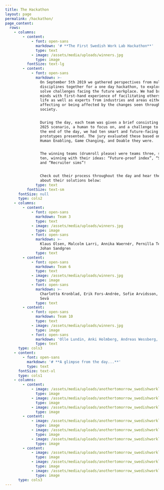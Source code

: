 ```yaml
---
title: The Hackathon
layout: page
permalink: /hackathon/
page_content:
  rows:
    - columns:
        - content:
            - font: open-sans
              markdown: '# **The First Swedish Work Lab Hackathon**'
              type: text
            - image: /assets/media/uploads/winners.jpg
              type: image
          fontSize: text-lg
        - content:
            - font: open-sans
              markdown: >-
                On September 5th 2019 we gathered perspectives from multiple
                disciplines together for a one day hackathon, to explore and
                solve challenges facing the future workplace. We had bright
                minds with first-hand experience of facilitating others' work
                life as well as experts from industries and areas either
                affecting or being affected by the changes seen throughout
                society.


                During the day, each team was given a brief consisting of a year
                2025 scenario, a human to focus on, and a challenge to solve. At
                the end of the day, we had ten smart and future-facing
                prototypes presented. The jury evaluated these based on how
                Human Enabling, Game Changing, and Doable they were. 


                The winning teams (drumroll please) were teams three, six, and
                ten, winning with their ideas: “Future-proof index”, “Swop-in”,
                and “Recruiter sims”! 


                Check out their process throughout the day and hear them talk
                about their solutions below:
              type: text
          fontSize: text-sm
      fontSize: null
      type: cols2
    - columns:
        - content:
            - font: open-sans
              markdown: Team 3
              type: text
            - image: /assets/media/uploads/winners.jpg
              type: image
            - font: open-sans
              markdown: >-
                Klaus Olsen, Malcolm Larri, Annika Waernér, Pernilla Tellefors,
                Johan Sandgren
              type: text
        - content:
            - font: open-sans
              markdown: Team 6
              type: text
            - image: /assets/media/uploads/winners.jpg
              type: image
            - font: open-sans
              markdown: >-
                Charlotta Kronblad, Erik Fors-Andrée, Sofie Arvidsson, Carolina
                Sevä
              type: text
        - content:
            - font: open-sans
              markdown: Team 10
              type: text
            - image: /assets/media/uploads/winners.jpg
              type: image
            - font: open-sans
              markdown: 'Olle Lundin, Anki Holmberg, Andreas Wessberg, Johan Zetterström'
              type: text
      type: cols3
    - content:
        - font: open-sans
          markdown: '# **A glimpse from the day...**'
          type: text
      fontSize: text-xl
      type: cols1
    - columns:
        - content:
            - image: /assets/media/uploads/anothertomorrow_swedishworklab_25.jpg
              type: image
            - image: /assets/media/uploads/anothertomorrow_swedishworklab_40.jpg
              type: image
            - image: /assets/media/uploads/anothertomorrow_swedishworklab_97.jpg
              type: image
        - content:
            - image: /assets/media/uploads/anothertomorrow_swedishworklab_11.jpg
              type: image
            - image: /assets/media/uploads/anothertomorrow_swedishworklab_74.jpg
              type: image
            - image: /assets/media/uploads/anothertomorrow_swedishworklab_150.jpg
              type: image
        - content:
            - image: /assets/media/uploads/anothertomorrow_swedishworklab_20.jpg
              type: image
            - image: /assets/media/uploads/anothertomorrow_swedishworklab_82.jpg
              type: image
            - image: /assets/media/uploads/anothertomorrow_swedishworklab_164.jpg
              type: image
      type: cols3
---
```


